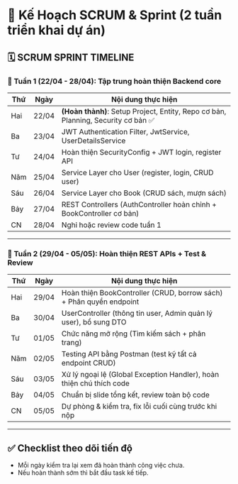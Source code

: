 # 📌 Kế Hoạch SCRUM & Sprint (2 tuần triển khai dự án)

## 🗓 **SCRUM SPRINT TIMELINE**

### 📅 Tuần 1 (22/04 - 28/04): Tập trung hoàn thiện Backend core

| Thứ | Ngày  | Nội dung thực hiện                                                                    |
|-----|-------|---------------------------------------------------------------------------------------|
| Hai | 22/04 | **(Hoàn thành)**: Setup Project, Entity, Repo cơ bản, Planning, Security cơ bản ✅    |
| Ba  | 23/04 | JWT Authentication Filter, JwtService, UserDetailsService                             |
| Tư  | 24/04 | Hoàn thiện SecurityConfig + JWT login, register API                                   |
| Năm | 25/04 | Service Layer cho User (register, login, CRUD user)                                   |
| Sáu | 26/04 | Service Layer cho Book (CRUD sách, mượn sách)                                         |
| Bảy | 27/04 | REST Controllers (AuthController hoàn chỉnh + BookController cơ bản)                  |
| CN  | 28/04 | Nghỉ hoặc review code tuần 1                                                          |

---

### 📅 Tuần 2 (29/04 - 05/05): Hoàn thiện REST APIs + Test & Review

| Thứ | Ngày  | Nội dung thực hiện                                                                    |
|-----|-------|---------------------------------------------------------------------------------------|
| Hai | 29/04 | Hoàn thiện BookController (CRUD, borrow sách) + Phân quyền endpoint                   |
| Ba  | 30/04 | UserController (thông tin user, Admin quản lý user), bổ sung DTO                      |
| Tư  | 01/05 | Chức năng mở rộng (Tìm kiếm sách + phân trang)                                        |
| Năm | 02/05 | Testing API bằng Postman (test kỹ tất cả endpoint CRUD)                               |
| Sáu | 03/05 | Xử lý ngoại lệ (Global Exception Handler), hoàn thiện chú thích code                  |
| Bảy | 04/05 | Chuẩn bị slide tổng kết, review toàn bộ code                                          |
| CN  | 05/05 | Dự phòng & kiểm tra, fix lỗi cuối cùng trước khi nộp                                 |

---

## ✅ **Checklist theo dõi tiến độ**
- Mỗi ngày kiểm tra lại xem đã hoàn thành công việc chưa.
- Nếu hoàn thành sớm thì bắt đầu task kế tiếp.
